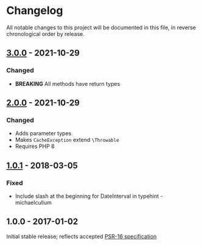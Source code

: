 # Changelog

All notable changes to this project will be documented in this file, in reverse chronological order by release.

## [3.0.0](https://github.com/php-fig/simple-cache/compare/2.0.0...3.0.0) - 2021-10-29

### Changed

- **BREAKING** All methods have return types

## [2.0.0](https://github.com/php-fig/simple-cache/compare/1.0.1...2.0.0) - 2021-10-29

### Changed

- Adds parameter types
- Makes `CacheException` extend `\Throwable`
- Requires PHP 8


## [1.0.1](https://github.com/php-fig/simple-cache/compare/1.0.0...1.0.1) - 2018-03-05

### Fixed

- Include slash at the beginning for DateInterval in typehint - michaelcullum

## 1.0.0 - 2017-01-02

Initial stable release; reflects accepted [PSR-16 specification](https://www.php-fig.org/psr/psr-16/)
